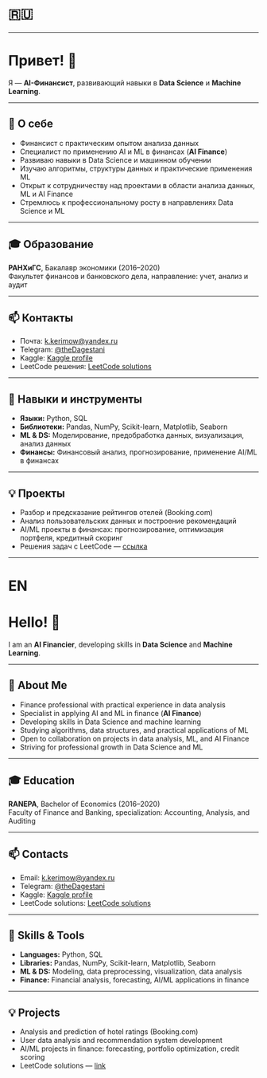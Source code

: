 # 🇷🇺 

---

# Привет! 👋

Я — **AI-Финансист**, развивающий навыки в **Data Science** и **Machine Learning**.  

---

## 🔭 О себе
- Финансист с практическим опытом анализа данных  
- Специалист по применению AI и ML в финансах (**AI Finance**)  
- Развиваю навыки в Data Science и машинном обучении  
- Изучаю алгоритмы, структуры данных и практические применения ML  
- Открыт к сотрудничеству над проектами в области анализа данных, ML и AI Finance  
- Стремлюсь к профессиональному росту в направлениях Data Science и ML  

---

## 🎓 Образование
**РАНХиГС**, Бакалавр экономики (2016–2020)  
Факультет финансов и банковского дела, направление: учет, анализ и аудит

---

## 📫 Контакты
- Почта: k.kerimow@yandex.ru
- Telegram: [@theDagestani](https://t.me/theDagestani)  
- Kaggle: [Kaggle profile](https://www.kaggle.com/kerimkerimov)  
- LeetCode решения: [LeetCode solutions](https://github.com/theKerimKerimov/leetcode)

---

## 🚀 Навыки и инструменты
- **Языки:** Python, SQL  
- **Библиотеки:** Pandas, NumPy, Scikit-learn, Matplotlib, Seaborn  
- **ML & DS:** Моделирование, предобработка данных, визуализация, анализ данных  
- **Финансы:** Финансовый анализ, прогнозирование, применение AI/ML в финансах  

---

## 💡 Проекты
- Разбор и предсказание рейтингов отелей (Booking.com)  
- Анализ пользовательских данных и построение рекомендаций  
- AI/ML проекты в финансах: прогнозирование, оптимизация портфеля, кредитный скоринг  
- Решения задач с LeetCode — [ссылка](https://github.com/theKerimKerimov/leetcode)

---

# EN

# Hello! 👋

I am an **AI Financier**, developing skills in **Data Science** and **Machine Learning**.  

---

## 🔭 About Me
- Finance professional with practical experience in data analysis  
- Specialist in applying AI and ML in finance (**AI Finance**)  
- Developing skills in Data Science and machine learning  
- Studying algorithms, data structures, and practical applications of ML  
- Open to collaboration on projects in data analysis, ML, and AI Finance  
- Striving for professional growth in Data Science and ML  

---

## 🎓 Education
**RANEPA**, Bachelor of Economics (2016–2020)  
Faculty of Finance and Banking, specialization: Accounting, Analysis, and Auditing

---

## 📫 Contacts
- Email: k.kerimow@yandex.ru  
- Telegram: [@theDagestani](https://t.me/theDagestani)  
- Kaggle: [Kaggle profile](https://www.kaggle.com/kerimkerimov)  
- LeetCode solutions: [LeetCode solutions](https://github.com/theKerimKerimov/leetcode)

---

## 🚀 Skills & Tools
- **Languages:** Python, SQL  
- **Libraries:** Pandas, NumPy, Scikit-learn, Matplotlib, Seaborn  
- **ML & DS:** Modeling, data preprocessing, visualization, data analysis  
- **Finance:** Financial analysis, forecasting, AI/ML applications in finance  

---

## 💡 Projects
- Analysis and prediction of hotel ratings (Booking.com)  
- User data analysis and recommendation system development  
- AI/ML projects in finance: forecasting, portfolio optimization, credit scoring  
- LeetCode solutions — [link](https://github.com/theKerimKerimov/leetcode)

